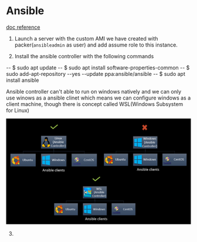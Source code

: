 # Ansible

[doc reference](https://docs.ansible.com/ansible-core/devel/index.html)

1. Launch a server with the custom AMI we have created with packer(`ansibleadmin` as user) and add assume role to this instance.

2. Install the ansible controller with the following commands

-- $ sudo apt update
-- $ sudo apt install software-properties-common
-- $ sudo add-apt-repository --yes --update ppa:ansible/ansible
-- $ sudo apt install ansible

Ansible controller can't able to run on windows natively and we can only use winows as a ansible clinet which means we can configure windows as a client machine, though there is concept called WSL(Windows Subsystem for Linux)

![Ansible Controller Support](https://github.com/ModernVishwamithra/DevOps/blob/main/Ansible/images/ansible-controller.png)

3. 